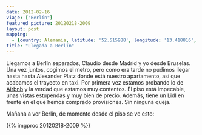 ```yaml
---
date: 2012-02-16
viaje: ["Berlín"]
featured_picture: 20120218-2009
layout: post
mapping:
  - {country: Alemania, latitude: '52.515988', longitude: '13.418816', place: "Berlín", time: '2012-02-18 20:09:13'}
title: "Llegada a Berlín"
---
```

Llegamos a Berlín separados, Claudio desde Madrid y yo desde Bruselas. Una vez juntos, cogimos el metro, pero como era tarde no pudimos llegar hasta hasta Alexander Platz donde está nuestro apartamento, así que acabamos el trayecto en taxi. Por primera vez estamos probando lo de <a href="https://www.airbnb.com">Airbnb</a> y la verdad que estamos muy contentos. El piso está impecable, unas vistas estupendas y muy bien de precio. Además, tiene un Lidl en frente en el que hemos comprado provisiones. Sin ninguna queja.

Mañana a ver Berlín, de momento desde el piso se ve esto:

{{% imgproc 20120218-2009 %}}
